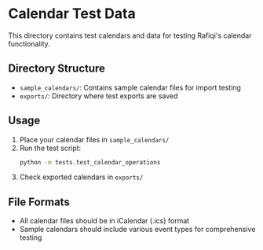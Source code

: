 # Calendar Test Data

This directory contains test calendars and data for testing Rafiqi's calendar functionality.

## Directory Structure
- `sample_calendars/`: Contains sample calendar files for import testing
- `exports/`: Directory where test exports are saved

## Usage
1. Place your calendar files in `sample_calendars/`
2. Run the test script:
   ```bash
   python -m tests.test_calendar_operations
   ```
3. Check exported calendars in `exports/`

## File Formats
- All calendar files should be in iCalendar (.ics) format
- Sample calendars should include various event types for comprehensive testing 